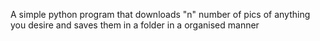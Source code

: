 A simple python program that downloads "n" number of pics of anything you desire and saves them in a folder in a organised manner
